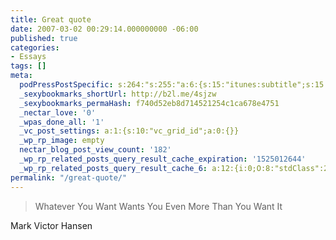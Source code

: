 ```yaml
---
title: Great quote
date: 2007-03-02 00:29:14.000000000 -06:00
published: true
categories:
- Essays
tags: []
meta:
  podPressPostSpecific: s:264:"s:255:"a:6:{s:15:"itunes:subtitle";s:15:"##PostExcerpt##";s:14:"itunes:summary";s:15:"##PostExcerpt##";s:15:"itunes:keywords";s:17:"##WordPressCats##";s:13:"itunes:author";s:10:"##Global##";s:15:"itunes:explicit";s:7:"Default";s:12:"itunes:block";s:7:"Default";}";";
  _sexybookmarks_shortUrl: http://b2l.me/4sjzw
  _sexybookmarks_permaHash: f740d52eb8d714521254c1ca678e4751
  _nectar_love: '0'
  _wpas_done_all: '1'
  _vc_post_settings: a:1:{s:10:"vc_grid_id";a:0:{}}
  _wp_rp_image: empty
  nectar_blog_post_view_count: '182'
  _wp_rp_related_posts_query_result_cache_expiration: '1525012644'
  _wp_rp_related_posts_query_result_cache_6: a:12:{i:0;O:8:"stdClass":2:{s:7:"post_id";s:4:"6885";s:5:"score";s:17:"8.038455348547005";}i:1;O:8:"stdClass":2:{s:7:"post_id";s:4:"4201";s:5:"score";s:17:"8.038455348547005";}i:2;O:8:"stdClass":2:{s:7:"post_id";s:4:"3412";s:5:"score";s:17:"8.038455348547005";}i:3;O:8:"stdClass":2:{s:7:"post_id";s:4:"2560";s:5:"score";s:17:"8.038455348547005";}i:4;O:8:"stdClass":2:{s:7:"post_id";s:4:"1753";s:5:"score";s:17:"8.038455348547005";}i:5;O:8:"stdClass":2:{s:7:"post_id";s:4:"1363";s:5:"score";s:17:"8.038455348547005";}i:6;O:8:"stdClass":2:{s:7:"post_id";s:4:"1281";s:5:"score";s:17:"8.038455348547005";}i:7;O:8:"stdClass":2:{s:7:"post_id";s:4:"1263";s:5:"score";s:17:"8.038455348547005";}i:8;O:8:"stdClass":2:{s:7:"post_id";s:4:"1213";s:5:"score";s:17:"8.038455348547005";}i:9;O:8:"stdClass":2:{s:7:"post_id";s:4:"1041";s:5:"score";s:17:"8.038455348547005";}i:10;O:8:"stdClass":2:{s:7:"post_id";s:3:"297";s:5:"score";s:17:"8.038455348547005";}i:11;O:8:"stdClass":2:{s:7:"post_id";s:3:"156";s:5:"score";s:17:"8.038455348547005";}}
permalink: "/great-quote/"
---
```

<blockquote>
<p>Whatever You Want Wants You Even More Than You Want It</p>
</blockquote>
<p>Mark Victor Hansen</p>
